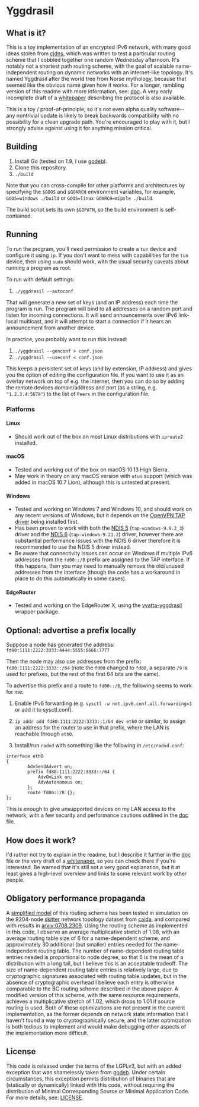 # Yggdrasil

## What is it?

This is a toy implementation of an encrypted IPv6 network, with many good ideas stolen from [cjdns](https://github.com/cjdelisle/cjdns), which was written to test a particular routing scheme that I cobbled together one random Wednesday afternoon.
It's notably not a shortest path routing scheme, with the goal of scalable name-independent routing on dynamic networks with an internet-like topology.
It's named Yggdrasil after the world tree from Norse mythology, because that seemed like the obvious name given how it works.
For a longer, rambling version of this readme with more information, see: [doc](doc/README.md).
A very early incomplete draft of a [whitepaper](doc/Whitepaper.md) describing the protocol is also available.

This is a toy / proof-of-principle, so it's not even alpha quality software--any nontrivial update is likely to break backwards compatibility with no possibility for a clean upgrade path.
You're encouraged to play with it, but I strongly advise against using it for anything mission critical.

## Building

1. Install Go (tested on 1.9, I use [godeb](https://github.com/niemeyer/godeb)).
2. Clone this repository.
2. `./build`

Note that you can cross-compile for other platforms and architectures by specifying the `$GOOS` and `$GOARCH` environment variables, for example, `GOOS=windows ./build` or `GOOS=linux GOARCH=mipsle ./build`. 

The build script sets its own `$GOPATH`, so the build environment is self-contained.

## Running

To run the program, you'll need permission to create a `tun` device and configure it using `ip`.
If you don't want to mess with capabilities for the `tun` device, then using `sudo` should work, with the usual security caveats about running a program as root.

To run with default settings:

1. `./yggdrasil --autoconf`

That will generate a new set of keys (and an IP address) each time the program is run.
The program will bind to all addresses on a random port and listen for incoming connections.
It will send announcements over IPv6 link-local multicast, and it will attempt to start a connection if it hears an announcement from another device.

In practice, you probably want to run this instead:

1. `./yggdrasil --genconf > conf.json`
2. `./yggdrasil --useconf < conf.json`

This keeps a persistent set of keys (and by extension, IP address) and gives you the option of editing the configuration file.
If you want to use it as an overlay network on top of e.g. the internet, then you can do so by adding the remote devices domain/address and port (as a string, e.g. `"1.2.3.4:5678"`) to the list of `Peers` in the configuration file.

### Platforms

#### Linux

- Should work out of the box on most Linux distributions with `iproute2` installed.

#### macOS

- Tested and working out of the box on macOS 10.13 High Sierra.
- May work in theory on any macOS version with `utun` support (which was added in macOS 10.7 Lion), although this is untested at present.

#### Windows

- Tested and working on Windows 7 and Windows 10, and should work on any recent versions of Windows, but it depends on the [OpenVPN TAP driver](https://openvpn.net/index.php/open-source/downloads.html) being installed first.
- Has been proven to work with both the [NDIS 5](https://swupdate.openvpn.org/community/releases/tap-windows-9.9.2_3.exe) (`tap-windows-9.9.2_3`) driver and the [NDIS 6](https://swupdate.openvpn.org/community/releases/tap-windows-9.21.2.exe) (`tap-windows-9.21.2`) driver, however there are substantial performance issues with the NDIS 6 driver therefore it is recommended to use the NDIS 5 driver instead.
- Be aware that connectivity issues can occur on Windows if multiple IPv6 addresses from the `fd00::/8` prefix are assigned to the TAP interface. If this happens, then you may need to manually remove the old/unused addresses from the interface (though the code has a workaround in place to do this automatically in some cases).

#### EdgeRouter

- Tested and working on the EdgeRouter X, using the [vyatta-yggdrasil](https://github.com/neilalexander/vyatta-yggdrasil) wrapper package.

## Optional: advertise a prefix locally

Suppose a node has generated the address: `fd00:1111:2222:3333:4444:5555:6666:7777`

Then the node may also use addresses from the prefix: `fd80:1111:2222:3333::/64` (note the `fd00` changed to `fd80`, a separate `/9` is used for prefixes, but the rest of the first 64 bits are the same).

To advertise this prefix and a route to `fd00::/8`, the following seems to work for me:

1. Enable IPv6 forwarding (e.g. `sysctl -w net.ipv6.conf.all.forwarding=1` or add it to sysctl.conf).

2. `ip addr add fd80:1111:2222:3333::1/64 dev eth0` or similar, to assign an address for the router to use in that prefix, where the LAN is reachable through `eth0`.

3. Install/run `radvd` with something like the following in `/etc/radvd.conf`:
```
interface eth0
{
        AdvSendAdvert on;
        prefix fd80:1111:2222:3333::/64 {
            AdvOnLink on;
            AdvAutonomous on;
        };
        route fd00::/8 {};
};
```

This is enough to give unsupported devices on my LAN access to the network, with a few security and performance cautions outlined in the [doc](doc/README.md) file.

## How does it work?

I'd rather not try to explain in the readme, but I describe it further in the [doc](doc/README.md) file or the very draft of a [whitepaper](doc/Whitepaper.md), so you can check there if you're interested.
Be warned that it's still not a very good explanation, but it at least gives a high-level overview and links to some relevant work by other people.

## Obligatory performance propaganda

A [simplified model](misc/sim/treesim-forward.py) of this routing scheme has been tested in simulation on the 9204-node [skitter](https://www.caida.org/tools/measurement/skitter/) network topology dataset from [caida](https://www.caida.org/), and compared with results in [arxiv:0708.2309](https://arxiv.org/abs/0708.2309).
Using the routing scheme as implemented in this code, I observe an average multiplicative stretch of 1.08, with an average routing table size of 6 for a name-dependent scheme, and approximately 30 additional (but smaller) entries needed for the name-independent routing table.
The number of name-dependent routing table entries needed is proportional to node degree, so that 6 is the mean of a distribution with a long tail, but I believe this is an acceptable tradeoff.
The size of name-dependent routing table entries is relatively large, due to cryptographic signatures associated with routing table updates, but in the absence of cryptographic overhead I believe each entry is otherwise comparable to the BC routing scheme described in the above paper.
A modified version of this scheme, with the same resource requirements, achieves a multiplicative stretch of 1.02, which drops to 1.01 if source routing is used.
Both of these optimizations are not present in the current implementation, as the former depends on network state information that I haven't found a way to cryptographically secure, and the latter optimization is both tedious to implement and would make debugging other aspects of the implementation more difficult.

## License

This code is released under the terms of the LGPLv3, but with an added exception that was shamelessly taken from [godeb](https://github.com/niemeyer/godeb).
Under certain circumstances, this exception permits distribution of binaries that are (statically or dynamically) linked with this code, without requiring the distribution of Minimal Corresponding Source or Minimal Application Code.
For more details, see: [LICENSE](LICENSE).

